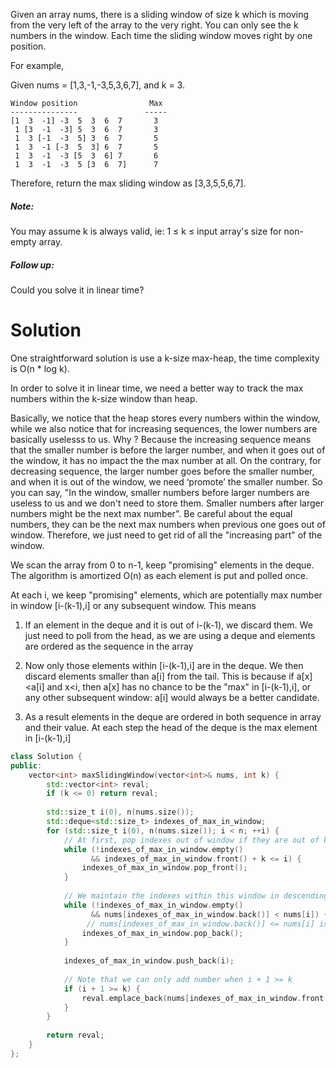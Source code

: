 Given an array nums, there is a sliding window of size k which is moving from the very left of the array to the very right. You can only see the k numbers in the window. Each time the sliding window moves right by one position.

For example,

Given nums = [1,3,-1,-3,5,3,6,7], and k = 3.
  
```
Window position                Max
---------------               -----
[1  3  -1] -3  5  3  6  7       3
 1 [3  -1  -3] 5  3  6  7       3
 1  3 [-1  -3  5] 3  6  7       5
 1  3  -1 [-3  5  3] 6  7       5
 1  3  -1  -3 [5  3  6] 7       6
 1  3  -1  -3  5 [3  6  7]      7
```

Therefore, return the max sliding window as [3,3,5,5,6,7].

##### Note: 

You may assume k is always valid, ie: 1 ≤ k ≤ input array's size for non-empty array.

##### Follow up:
Could you solve it in linear time?
  
# Solution

One straightforward solution is use a k-size max-heap, the time complexity is O(n * log k). 

In order to solve it in linear time, we need a better way to track the max numbers within the k-size window than heap.

Basically, we notice that the heap stores every numbers within the window, while we also notice that for increasing sequences, the lower numbers are basically uselesss to us. Why ? Because the increasing sequence means that the smaller number is before the larger number, and when it goes out of the window, it has no impact the the max number at all. On the contrary, for decreasing sequence, the larger number goes before the smaller number, and when it is out of the window, we need ‘promote’ the smaller number. So you can say, "In the window, smaller numbers before larger numbers are useless to us and we don't need to store them. Smaller numbers after larger numbers might be the next max number". Be careful about the equal numbers, they can be the next max numbers when previous one goes out of window. Therefore, we just need to get rid of all the "increasing part" of the window.
  
We scan the array from 0 to n-1, keep "promising" elements in the deque. The algorithm is amortized O(n) as each element is put and polled once.

At each i, we keep "promising" elements, which are potentially max number in window [i-(k-1),i] or any subsequent window. This means

1. If an element in the deque and it is out of i-(k-1), we discard them. We just need to poll from the head, as we are using a deque and elements are ordered as the sequence in the array

2. Now only those elements within [i-(k-1),i] are in the deque. We then discard elements smaller than a[i] from the tail. This is because if a[x] <a[i] and x<i, then a[x] has no chance to be the "max" in [i-(k-1),i], or any other subsequent window: a[i] would always be a better candidate.

3. As a result elements in the deque are ordered in both sequence in array and their value. At each step the head of the deque is the max element in [i-(k-1),i]


```cpp  
class Solution {
public:
    vector<int> maxSlidingWindow(vector<int>& nums, int k) {
        std::vector<int> reval;
        if (k <= 0) return reval;
        
        std::size_t i(0), n(nums.size());
        std::deque<std::size_t> indexes_of_max_in_window;
        for (std::size_t i(0), n(nums.size()); i < n; ++i) {
            // At first, pop indexes out of window if they are out of k range
            while (!indexes_of_max_in_window.empty()
                  && indexes_of_max_in_window.front() + k <= i) {
                indexes_of_max_in_window.pop_front();
            }
            
            // We maintain the indexes within this window in descending order
            while (!indexes_of_max_in_window.empty()
                  && nums[indexes_of_max_in_window.back()] < nums[i]) { 
                 // nums[indexes_of_max_in_window.back()] <= nums[i] is also fine
                indexes_of_max_in_window.pop_back();
            }
            
            indexes_of_max_in_window.push_back(i);
            
            // Note that we can only add number when i + 1 >= k
            if (i + 1 >= k) {
                reval.emplace_back(nums[indexes_of_max_in_window.front()]);
            }
        }
        
        return reval;
    }
};
```
